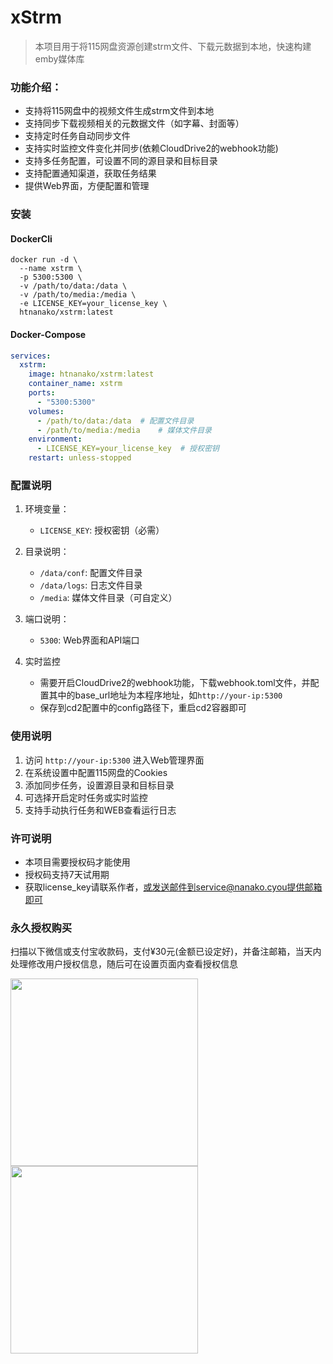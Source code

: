 # xStrm

> 本项目用于将115网盘资源创建strm文件、下载元数据到本地，快速构建emby媒体库

### 功能介绍：
- 支持将115网盘中的视频文件生成strm文件到本地
- 支持同步下载视频相关的元数据文件（如字幕、封面等）
- 支持定时任务自动同步文件
- 支持实时监控文件变化并同步(依赖CloudDrive2的webhook功能)
- 支持多任务配置，可设置不同的源目录和目标目录
- 支持配置通知渠道，获取任务结果
- 提供Web界面，方便配置和管理

### 安装
#### DockerCli
```shell
docker run -d \
  --name xstrm \
  -p 5300:5300 \
  -v /path/to/data:/data \
  -v /path/to/media:/media \
  -e LICENSE_KEY=your_license_key \
  htnanako/xstrm:latest
```

#### Docker-Compose
```yaml
services:
  xstrm:
    image: htnanako/xstrm:latest
    container_name: xstrm
    ports:
      - "5300:5300"
    volumes:
      - /path/to/data:/data  # 配置文件目录
      - /path/to/media:/media    # 媒体文件目录
    environment:
      - LICENSE_KEY=your_license_key  # 授权密钥
    restart: unless-stopped
```

### 配置说明
1. 环境变量：
   - `LICENSE_KEY`: 授权密钥（必需）

2. 目录说明：
   - `/data/conf`: 配置文件目录
   - `/data/logs`: 日志文件目录
   - `/media`: 媒体文件目录（可自定义）

3. 端口说明：
   - `5300`: Web界面和API端口

4. 实时监控
    - 需要开启CloudDrive2的webhook功能，下载webhook.toml文件，并配置其中的base_url地址为本程序地址，如`http://your-ip:5300`
    - 保存到cd2配置中的config路径下，重启cd2容器即可

### 使用说明
1. 访问 `http://your-ip:5300` 进入Web管理界面
2. 在系统设置中配置115网盘的Cookies
3. 添加同步任务，设置源目录和目标目录
4. 可选择开启定时任务或实时监控
5. 支持手动执行任务和WEB查看运行日志

### 许可说明
- 本项目需要授权码才能使用
- 授权码支持7天试用期
- 获取license_key请联系作者，或发送邮件到service@nanako.cyou提供邮箱即可

### 永久授权购买
扫描以下微信或支付宝收款码，支付¥30元(金额已设定好)，并备注邮箱，当天内处理修改用户授权信息，随后可在设置页面内查看授权信息

<img src="https://github.com/user-attachments/assets/e3d6dd1c-12da-4dff-813e-582ec3c67389" width="300px"  />
<img src="https://github.com/user-attachments/assets/c0c6dcae-0c9f-435a-b2dd-228b791665bb" width="300px"  />

